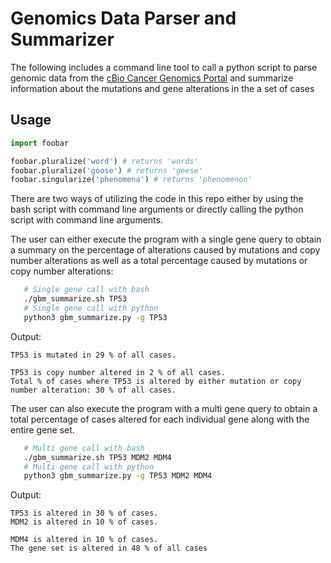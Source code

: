 # Genomics Data Parser and Summarizer

The following includes a command line tool to call a python script to parse genomic data from the [cBio Cancer Genomics Portal](https://www.cbioportal.org/) and summarize information about the mutations and gene alterations in the a set of cases

## Usage

```python
import foobar

foobar.pluralize('word') # returns 'words'
foobar.pluralize('goose') # returns 'geese'
foobar.singularize('phenomena') # returns 'phenomenon'
```

There are two ways of utilizing the code in this repo either by
using the bash script with command line arguments or directly
calling the python script with command line arguments.

The user can either execute the program with a single gene query to obtain
a summary on the percentage of alterations caused by mutations and copy number alterations as well as a total percentage caused by mutations or copy number alterations:

```bash
   # Single gene call with bash
   ./gbm_summarize.sh TP53
   # Single gene call with python
   python3 gbm_summarize.py -g TP53
```

Output:

```
TP53 is mutated in 29 % of all cases.

TP53 is copy number altered in 2 % of all cases.
Total % of cases where TP53 is altered by either mutation or copy number alteration: 30 % of all cases.
```

The user can also execute the program with a multi gene query to obtain
a total percentage of cases altered for each individual gene along with
the entire gene set.

```bash
   # Multi gene call with bash
   ./gbm_summarize.sh TP53 MDM2 MDM4
   # Multi gene call with python
   python3 gbm_summarize.py -g TP53 MDM2 MDM4
```

Output:

```
TP53 is altered in 30 % of cases.
MDM2 is altered in 10 % of cases.

MDM4 is altered in 10 % of cases.
The gene set is altered in 48 % of all cases
```
